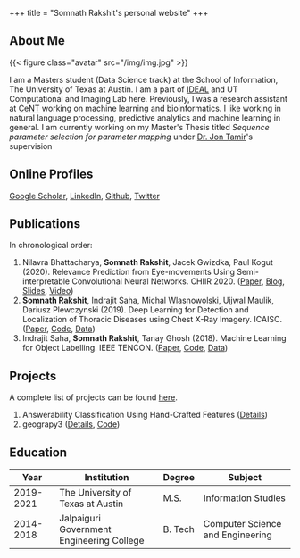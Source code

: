+++
title = "Somnath Rakshit's personal website"
+++

## About Me

{{< figure class="avatar" src="/img/img.jpg" >}}

I am a Masters student (Data Science track) at the School of Information, The University of Texas at Austin. I am a part of [IDEAL](http://ideal.ece.utexas.edu/) and UT Computational and Imaging Lab here. Previously, I was a research assistant at [CeNT](https://cent.uw.edu.pl) working on machine learning and bioinformatics. I like working in natural language processing, predictive analytics and machine learning in general. I am currently working on my Master's Thesis titled *Sequence parameter selection for parameter mapping* under [Dr. Jon Tamir](http://users.ece.utexas.edu/~jtamir/)'s supervision 

## Online Profiles
[Google Scholar](https://scholar.google.co.in/citations?user=9UaFRzYAAAAJ&hl=en), [LinkedIn](https://www.linkedin.com/in/somnathrakshit), [Github](https://github.com/somnathrakshit), [Twitter](https://twitter.com/_SomnathRakshit)

## Publications

In chronological order:
1. Nilavra Bhattacharya, **Somnath Rakshit**, Jacek Gwizdka, Paul Kogut (2020). Relevance Prediction from Eye-movements Using Semi-interpretable Convolutional Neural Networks. CHIIR 2020. ([Paper](https://dl.acm.org/doi/abs/10.1145/3343413.3377960), [Blog](/projects/relevance-prediction-eye-movement-cnn/), [Slides](https://www.slideshare.net/nilavrabhattacharya/can-ai-say-from-our-eyes-when-we-read-relevant-information), [Video](https://youtu.be/ZebBgUhL-EU))
1. **Somnath Rakshit**, Indrajit Saha, Michal Wlasnowolski, Ujjwal Maulik, Dariusz Plewczynski (2019). Deep Learning for Detection and Localization of Thoracic Diseases using Chest X-Ray Imagery. ICAISC. ([Paper](https://doi.org/10.1007/978-3-030-20915-5_25), [Code](http://www.nitttrkol.ac.in/indrajit/projects/deeplearning-chestxray/), [Data](https://nihcc.app.box.com/v/ChestXray-NIHCC/folder/36938765345))
1. Indrajit Saha, **Somnath Rakshit**, Tanay Ghosh (2018). Machine Learning for Object Labelling. IEEE TENCON. ([Paper](https://doi.org/10.1109/TENCON.2018.8650324), [Code](http://www.nitttrkol.ac.in/indrajit/projects/ObLab2018/downloads/codes/RawCode-ObLab2018.zip), [Data](http://www.nitttrkol.ac.in/indrajit/projects/ObLab2018/downloads/datasets/Testing.zip))

## Projects
A complete list of projects can be found [here](/projects/).
1. Answerability Classification Using Hand-Crafted Features ([Details](/projects/project-answerability/))
1. geograpy3 ([Details](/projects/project-geograpy3/), [Code](https://github.com/somnathrakshit/geograpy3))

## Education

| Year      | Institution                               | Degree  | Subject                          |
|-----------|-------------------------------------------|---------|----------------------------------|
| 2019-2021 | The University of Texas at Austin         | M.S.    | Information Studies              |
| 2014-2018 | Jalpaiguri Government Engineering College | B. Tech | Computer Science and Engineering |
